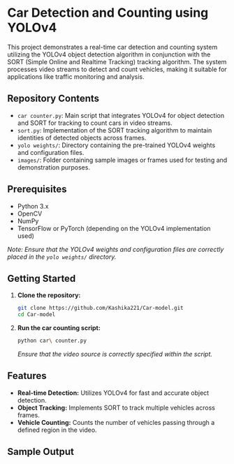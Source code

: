 # Car Detection and Counting using YOLOv4 

This project demonstrates a real-time car detection and counting system utilizing the YOLOv4 object detection algorithm in conjunction with the SORT (Simple Online and Realtime Tracking) tracking algorithm. The system processes video streams to detect and count vehicles, making it suitable for applications like traffic monitoring and analysis.

## Repository Contents

* `car counter.py`: Main script that integrates YOLOv4 for object detection and SORT for tracking to count cars in video streams.
* `sort.py`: Implementation of the SORT tracking algorithm to maintain identities of detected objects across frames.
* `yolo weights/`: Directory containing the pre-trained YOLOv4 weights and configuration files.
* `images/`: Folder containing sample images or frames used for testing and demonstration purposes.

## Prerequisites

* Python 3.x
* OpenCV
* NumPy
* TensorFlow or PyTorch (depending on the YOLOv4 implementation used)

*Note: Ensure that the YOLOv4 weights and configuration files are correctly placed in the `yolo weights/` directory.*

## Getting Started

1. **Clone the repository:**

   ```bash
   git clone https://github.com/Kashika221/Car-model.git
   cd Car-model
   ```

3. **Run the car counting script:**

   ```bash
   python car\ counter.py
   ```

   *Ensure that the video source is correctly specified within the script.*
## Features

* **Real-time Detection:** Utilizes YOLOv4 for fast and accurate object detection.
* **Object Tracking:** Implements SORT to track multiple vehicles across frames.
* **Vehicle Counting:** Counts the number of vehicles passing through a defined region in the video.

## Sample Output
